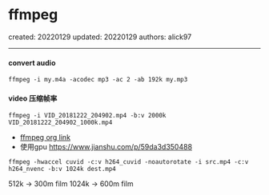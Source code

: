 # ffmpeg

created: 20220129 updated: 20220129 authors: alick97

---

#### convert audio
```
ffmpeg -i my.m4a -acodec mp3 -ac 2 -ab 192k my.mp3
```
#### video 压缩帧率
```
ffmpeg -i VID_20181222_204902.mp4 -b:v 2000k  VID_20181222_204902_1000k.mp4
```
- [ffmpeg org link](https://ffmpeg.org/ffmpeg.html)
- 使用gpu https://www.jianshu.com/p/59da3d350488
```
ffmpeg -hwaccel cuvid -c:v h264_cuvid -noautorotate -i src.mp4 -c:v h264_nvenc -b:v 1024k dest.mp4
```
512k -> 300m film
1024k -> 600m film
